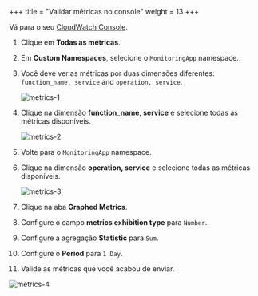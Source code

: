 +++
title = "Validar métricas no console"
weight = 13
+++

Vá para o seu [CloudWatch Console](https://console.aws.amazon.com/cloudwatch/home).

1. Clique em **Todas as métricas**.
1. Em **Custom Namespaces**, selecione o `MonitoringApp` namespace.
1. Você deve ver as métricas por duas dimensões diferentes: `function_name, service` and `operation, service`.

   ![metrics-1](/images/metrics_sync_1.png?width=80pc)

1. Clique na dimensão **function_name, service** e selecione todas as métricas disponíveis.

   ![metrics-2](/images/metrics_sync_2.png?width=80pc)

1. Volte para o `MonitoringApp` namespace.
1. Clique na dimensão **operation, service** e selecione todas as métricas disponíveis.

   ![metrics-3](/images/metrics_sync_3.png?width=80pc)

1. Clique na aba **Graphed Metrics**.
1. Configure o campo **metrics exhibition type** para `Number`.
1. Configure a agregação **Statistic** para `Sum`.
1. Configure o **Period** para `1 Day`.
1. Valide as métricas que você acabou de enviar.

![metrics-4](/images/metrics_sync_4.png?width=80pc)
